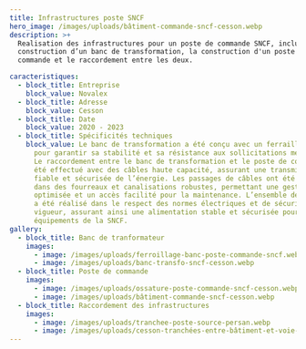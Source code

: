 ```yaml
---
title: Infrastructures poste SNCF
hero_image: /images/uploads/bâtiment-commande-sncf-cesson.webp
description: >+
  Realisation des infrastructures pour un poste de commande SNCF, incluant la
  construction d’un banc de transformation, la construction d'un poste de
  commande et le raccordement entre les deux.

caracteristiques:
  - block_title: Entreprise
    block_value: Novalex
  - block_title: Adresse
    block_value: Cesson
  - block_title: Date
    block_value: 2020 - 2023
  - block_title: Spécificités techniques
    block_value: Le banc de transformation a été conçu avec un ferraillage renforcé
      pour garantir sa stabilité et sa résistance aux sollicitations mécaniques.
      Le raccordement entre le banc de transformation et le poste de commande a
      été effectué avec des câbles haute capacité, assurant une transmission
      fiable et sécurisée de l’énergie. Les passages de câbles ont été intégrés
      dans des fourreaux et canalisations robustes, permettant une gestion
      optimisée et un accès facilité pour la maintenance. L’ensemble des travaux
      a été réalisé dans le respect des normes électriques et de sécurité en
      vigueur, assurant ainsi une alimentation stable et sécurisée pour les
      équipements de la SNCF.
gallery:
  - block_title: Banc de tranformateur
    images:
      - image: /images/uploads/ferroillage-banc-poste-commande-sncf.webp
      - image: /images/uploads/banc-transfo-sncf-cesson.webp
  - block_title: Poste de commande
    images:
      - image: /images/uploads/ossature-poste-commande-sncf-cesson.webp
      - image: /images/uploads/bâtiment-commande-sncf-cesson.webp
  - block_title: Raccordement des infrastructures
    images:
      - image: /images/uploads/tranchee-poste-source-persan.webp
      - image: /images/uploads/cesson-tranchées-entre-bâtiment-et-voie-de-chemin-de-fer.webp
---
```

